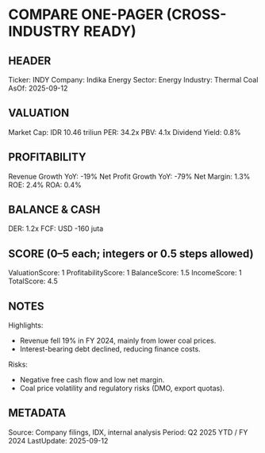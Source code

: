 # COMPARE ONE-PAGER (CROSS-INDUSTRY READY)

## HEADER
Ticker: INDY
Company: Indika Energy
Sector: Energy
Industry: Thermal Coal
AsOf: 2025-09-12

## VALUATION
Market Cap: IDR 10.46 triliun
PER: 34.2x
PBV: 4.1x
Dividend Yield: 0.8%

## PROFITABILITY
Revenue Growth YoY: -19%
Net Profit Growth YoY: -79%
Net Margin: 1.3%
ROE: 2.4%
ROA: 0.4%

## BALANCE & CASH
DER: 1.2x
FCF: USD -160 juta

## SCORE (0–5 each; integers or 0.5 steps allowed)
ValuationScore: 1
ProfitabilityScore: 1
BalanceScore: 1.5
IncomeScore: 1
TotalScore: 4.5

## NOTES
Highlights:
- Revenue fell 19% in FY 2024, mainly from lower coal prices.
- Interest-bearing debt declined, reducing finance costs.

Risks:
- Negative free cash flow and low net margin.
- Coal price volatility and regulatory risks (DMO, export quotas).

## METADATA
Source: Company filings, IDX, internal analysis
Period: Q2 2025 YTD / FY 2024
LastUpdate: 2025-09-12